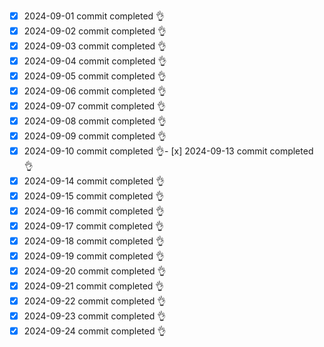 - [x] 2024-09-01 commit completed 👌
- [x] 2024-09-02 commit completed 👌
- [x] 2024-09-03 commit completed 👌
- [x] 2024-09-04 commit completed 👌
- [x] 2024-09-05 commit completed 👌
- [x] 2024-09-06 commit completed 👌
- [x] 2024-09-07 commit completed 👌
- [x] 2024-09-08 commit completed 👌
- [x] 2024-09-09 commit completed 👌
- [x] 2024-09-10 commit completed 👌- [x] 2024-09-13 commit completed 👌
- [x] 2024-09-14 commit completed 👌
- [x] 2024-09-15 commit completed 👌
- [x] 2024-09-16 commit completed 👌
- [x] 2024-09-17 commit completed 👌
- [x] 2024-09-18 commit completed 👌
- [x] 2024-09-19 commit completed 👌
- [x] 2024-09-20 commit completed 👌
- [x] 2024-09-21 commit completed 👌
- [x] 2024-09-22 commit completed 👌
- [x] 2024-09-23 commit completed 👌
- [x] 2024-09-24 commit completed 👌

